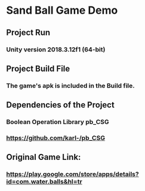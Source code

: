# Sand Ball Game Demo
## Project Run
###  Unity version 2018.3.12f1 (64-bit)
## Project Build File
### The game's apk is included in the Build file.
## Dependencies of the Project
### Boolean Operation Library pb_CSG
### https://github.com/karl-/pb_CSG
## Original Game Link:
### https://play.google.com/store/apps/details?id=com.water.balls&hl=tr


